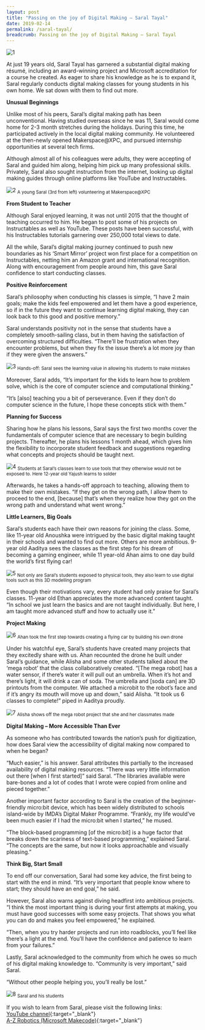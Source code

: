 ```yaml
---
layout: post
title: "Passing on the joy of Digital Making – Saral Tayal"
date: 2019-02-14
permalink: /saral-tayal/
breadcrumb: Passing on the joy of Digital Making – Saral Tayal
---
```


![1](/images/stories/features/saral/saral1.jpg)

At just 19 years old, Saral Tayal has garnered a substantial digital making résumé, including an award-winning project and Microsoft accreditation for a course he created. As eager to share his knowledge as he is to expand it, Saral regularly conducts digital making classes for young students in his own home. We sat down with them to find out more.

**Unusual Beginnings**<br>

Unlike most of his peers, Saral’s digital making path has been unconventional. Having studied overseas since he was 11, Saral would come home for 2-3 month stretches during the holidays. During this time, he participated actively in the local digital making community. He volunteered at the then-newly opened Makerspace@XPC, and pursued internship opportunities at several tech firms. 

Although almost all of his colleagues were adults, they were accepting of Saral and guided him along, helping him pick up many professional skills. Privately, Saral also sought instruction from the internet, looking up digital making guides through online platforms like YouTube and Instructables. 

![2](/images/stories/features/saral/saral2.jpg)
<sub>A young Saral (3rd from left) volunteering at Makerspace@XPC</sub>

**From Student to Teacher**<br>

Although Saral enjoyed learning, it was not until 2015 that the thought of teaching occurred to him. He began to post some of his projects on Instructables as well as YouTube. These posts have been successful, with his Instructables tutorials garnering over 250,000 total views to date.

All the while, Saral’s digital making journey continued to push new boundaries as his ‘Smart Mirror’ project won first place for a competition on Instructables, netting him an Amazon grant and international recognition. Along with encouragement from people around him, this gave Saral confidence to start conducting classes.

**Positive Reinforcement**<br>

Saral’s philosophy when conducting his classes is simple, “I have 2 main goals; make the kids feel empowered and let them have a good experience, so if in the future they want to continue learning digital making, they can look back to this good and positive memory.”

Saral understands positivity not in the sense that students have a completely smooth-sailing class, but in them having the satisfaction of overcoming structured difficulties. “There’ll be frustration when they encounter problems, but when they fix the issue there’s a lot more joy than if they were given the answers.” 

![3](/images/stories/features/saral/saral3.jpg)
<sub>Hands-off: Saral sees the learning value in allowing his students to make mistakes</sub>

Moreover, Saral adds, “It’s important for the kids to learn how to problem solve, which is the core of computer science and computational thinking.”

“It’s [also] teaching you a bit of perseverance. Even if they don’t do computer science in the future, I hope these concepts stick with them.”

**Planning for Success**<br>

Sharing how he plans his lessons, Saral says the first two months cover the fundamentals of computer science that are necessary to begin building projects. Thereafter, he plans his lessons 1 month ahead, which gives him the flexibility to incorporate student feedback and suggestions regarding what concepts and projects should be taught next. 

![4](/images/stories/features/saral/saral4.jpg)
<sub>Students at Saral’s classes learn to use tools that they otherwise would not be exposed to. Here 12-year old Yajush learns to solder</sub>

Afterwards, he takes a hands-off approach to teaching, allowing them to make their own mistakes. “If they get on the wrong path, I allow them to proceed to the end, [because] that’s when they realize how they got on the wrong path and understand what went wrong.”

**Little Learners, Big Goals**<br>

Saral’s students each have their own reasons for joining the class. Some, like 11-year old Anoushka were intrigued by the basic digital making taught in their schools and wanted to find out more. Others are more ambitious. 9-year old Aaditya sees the classes as the first step for his dream of becoming a gaming engineer, while 11 year-old Ahan aims to one day build the world’s first flying car!

![5](/images/stories/features/saral/saral5.jpg)
<sub>Not only are Saral’s students exposed to physical tools, they also learn to use digital tools such as this 3D modelling program</sub>

Even though their motivations vary, every student had only praise for Saral’s classes. 11-year old Ethan appreciates the more advanced content taught. “In school we just learn the basics and are not taught individually. But here, I am taught more advanced stuff and how to actually use it.”

**Project Making**<br>

![6](/images/stories/features/saral/saral6.jpg)
<sub>Ahan took the first step towards creating a flying car by building his own drone</sub>

Under his watchful eye, Saral’s students have created many projects that they excitedly share with us. Ahan recounted the drone he built under Saral’s guidance, while Alisha and some other students talked about the ‘mega robot’ that the class collaboratively created. “[The mega robot] has a water sensor, if there’s water it will pull out an umbrella.  When it’s hot and there’s light, it will drink a can of soda. The umbrella and [soda can] are 3D printouts from the computer. We attached a microbit to the robot’s face and if it’s angry its mouth will move up and down,” said Alisha. “It took us 6 classes to complete!” piped in Aaditya proudly.

![7](/images/stories/features/saral/saral7.jpg) 
<sub>Alisha shows off the mega robot project that she and her classmates made</sub>

**Digital Making – More Accessible Than Ever**<br>

As someone who has contributed towards the nation’s push for digitization, how does Saral view the accessibility of digital making now compared to when he began? 

“Much easier,” is his answer. Saral attributes this partially to the increased availability of digital making resources. “There was very little information out there [when I first started]” said Saral. “The libraries available were bare-bones and a lot of codes that I wrote were copied from online and pieced together.” 
 
Another important factor according to Saral is the creation of the beginner-friendly micro:bit device, which has been widely distributed to schools island-wide by IMDA’s Digital Maker Programme. “Frankly, my life would’ve been much easier if I had the micro:bit when I started,” he mused.

“The block-based programming [of the micro:bit] is a huge factor that breaks down the scariness of text-based programming,” explained Saral. “The concepts are the same, but now it looks approachable and visually pleasing.”

**Think Big, Start Small**<br>

To end off our conversation, Saral had some key advice, the first being to start with the end in mind. “It’s very important that people know where to start; they should have an end goal,” he said. 

However, Saral also warns against diving headfirst into ambitious projects. “I think the most important thing is during your first attempts at making, you must have good successes with some easy projects. That shows you what you can do and makes you feel empowered,” he explained.

“Then, when you try harder projects and run into roadblocks, you’ll feel like there’s a light at the end. You’ll have the confidence and patience to learn from your failures.” 

Lastly, Saral acknowledged to the community from which he owes so much of his digital making knowledge to. “Community is very important,” said Saral. 

“Without other people helping you, you’ll really be lost.” 

![8](/images/stories/features/saral/saral8.jpg) 
<sub>Saral and his students</sub>

If you wish to learn from Saral, please visit the following links:<br>
[YouTube channel](https://www.youtube.com/channel/UCelOORs7UioZ4TZFj4v7Q_A){:target="_blank"}<br>
[A-Z Robotics (Microsoft Makecode)](https://tinkerspark.teachable.com/){:target="_blank"}

